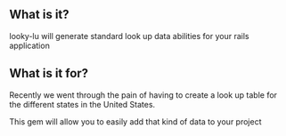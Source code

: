 ## What is it? ##

looky-lu will generate standard look up data abilities for your rails application

## What is it for? ##

Recently we went through the pain of having to create a look up table for the different states in the United States.

This gem will allow you to easily add that kind of data to your project
